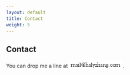```yaml
---
layout: default
title: Contact
weight: 5
---
```


Contact
-------

You can drop me a line at <img style="vertical-align: text-bottom;" src="email.gif">.
